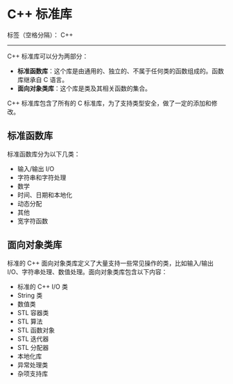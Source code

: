 ﻿# C++ 标准库

标签（空格分隔）： C++


----------
C++ 标准库可以分为两部分：

 - **标准函数库**：这个库是由通用的、独立的、不属于任何类的函数组成的。函数库继承自 C 语言。 
 - **面向对象类库**：这个库是类及其相关函数的集合。

C++ 标准库包含了所有的 C 标准库，为了支持类型安全，做了一定的添加和修改。

## 标准函数库 ##
标准函数库分为以下几类：

 - 输入/输出 I/O 
 - 字符串和字符处理 
 - 数学 
 - 时间、日期和本地化 
 - 动态分配 
 - 其他 
 - 宽字符函数

## 面向对象类库 ##
标准的 C++ 面向对象类库定义了大量支持一些常见操作的类，比如输入/输出 I/O、字符串处理、数值处理。面向对象类库包含以下内容：

 - 标准的 C++ I/O 类
 - String 类
 - 数值类
 - STL 容器类
 - STL 算法
 - STL 函数对象
 - STL 迭代器
 - STL 分配器
 - 本地化库
 - 异常处理类
 - 杂项支持库

